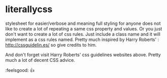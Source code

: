 # literallycss
stylesheet for easier/verbose and meaning full styling for anyone does not like to create a lot of repeating a same css property and values. Or you just don't want to create a lot of css rules. Just include a class name and it will implement as a css rules named. Pretty much inspired by Harry Roberts' : http://cssguidelin.es/ so give credits to him.

And don't forget visit Harry Roberts' css guidelines websites above. Pretty much a lot of decent CSS advice.

:feelsgood: :+1:
